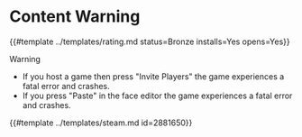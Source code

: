 # Content Warning
<!-- script:Aliases [] -->

{{#template ../templates/rating.md status=Bronze installs=Yes opens=Yes}}

> [!WARNING]
> - If you host a game then press "Invite Players" the game experiences a fatal error and crashes.
> - If you press "Paste" in the face editor the game experiences a fatal error and crashes.

{{#template ../templates/steam.md id=2881650}}
